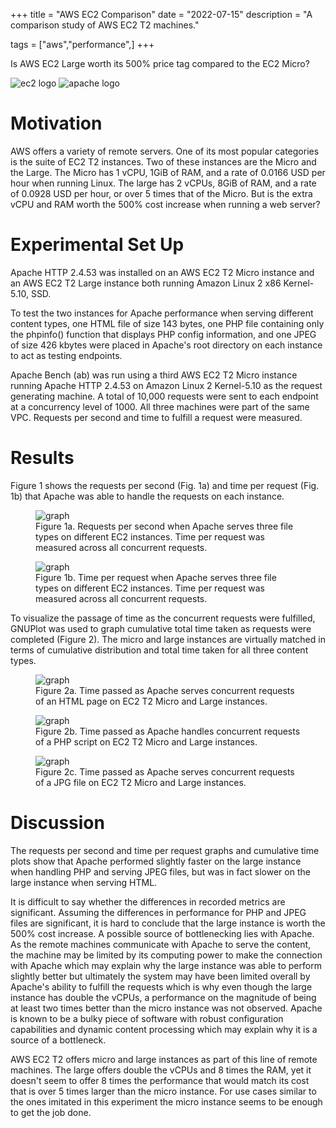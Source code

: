 +++
title = "AWS EC2 Comparison"
date = "2022-07-15"
description = "A comparison study of AWS EC2 T2 machines."

tags = ["aws","performance",]
+++

Is AWS EC2 Large worth its 500% price tag compared to the EC2 Micro?

<div class="logo-container">
    <img 
        src="/images/2022-07-15-aws/ec2-logo.png" 
        alt="ec2 logo" 
    class="logo">
    <img 
        src="/images/2022-07-15-aws/apache.png" 
        alt="apache logo" 
    class="logo">
</div>


# Motivation

AWS offers a variety of remote servers. One of its most popular categories is the suite of EC2 T2 instances. Two of these instances are the Micro and the Large. The Micro has 1 vCPU, 1GiB of RAM, and a rate of 0.0166 USD per hour when running Linux. The large has 2 vCPUs, 8GiB of RAM, and a rate of 0.0928 USD per hour, or over 5 times that of the Micro. But is the extra vCPU and RAM worth the 500% cost increase when running a web server?


# Experimental Set Up

Apache HTTP 2.4.53 was installed on an AWS EC2 T2 Micro instance and an AWS EC2 T2 Large instance both running Amazon Linux 2 x86 Kernel-5.10, SSD.

To test the two instances for Apache performance when serving different content types, one HTML file of size 143 bytes, one PHP file containing only the phpinfo() function that displays PHP config information, and one JPEG of size 426 kbytes were placed in Apache's root directory on each instance to act as testing endpoints.

Apache Bench (ab) was run using a third AWS EC2 T2 Micro instance running Apache HTTP 2.4.53 on Amazon Linux 2 Kernel-5.10 as the request generating machine. A total of 10,000 requests were sent to each endpoint at a concurrency level of 1000. All three machines were part of the same VPC. Requests per second and time to fulfill a request were measured.


# Results

Figure 1 shows the requests per second (Fig. 1a) and time per request (Fig. 1b) that Apache was able to handle the requests on each instance.

 <div class="halves-container">
    <figure>
        <img src="/images/2022-07-15-aws/requests.png" alt="graph" class="figure-img">
        <figcaption class="figure-caption">
            Figure 1a. Requests per second when Apache serves three file types on different 
            EC2 instances. Time per request was measured across all concurrent requests.
        </figcaption>
    </figure>
    <figure>
        <img src="/images/2022-07-15-aws/time.png" alt="graph" class="figure-img">
        <figcaption class="figure-caption">
            Figure 1b. Time per request when Apache serves three file types on different 
            EC2 instances. Time per request was measured across all concurrent requests.
        </figcaption>
    </figure>
</div>

To visualize the passage of time as the concurrent requests were fulfilled, GNUPlot was used to graph cumulative total time taken as requests were completed (Figure 2). The micro and large instances are virtually matched in terms of cumulative distribution and total time taken for all three content types.

<div class="thirds-container">
    <figure>
        <img src="/images/2022-07-15-aws/html.png" alt="graph" class="figure-img">
        <figcaption class="figure-caption">
            Figure 2a. Time passed as Apache serves concurrent requests of an HTML page on EC2 T2 
            Micro and Large instances.
        </figcaption>
    </figure>
    <figure>
        <img src="/images/2022-07-15-aws/php.png" alt="graph" class="figure-img">
        <figcaption class="figure-caption">
            Figure 2b. Time passed as Apache handles concurrent requests of a PHP script on EC2 T2 
            Micro and Large instances. 
        </figcaption>
    </figure>
    <figure>
        <img src="/images/2022-07-15-aws/jpeg.png" alt="graph" class="figure-img">
        <figcaption class="figure-caption">
            Figure 2c. Time passed as Apache serves concurrent requests of a JPG file on EC2 T2 
            Micro and Large instances.
        </figcaption>
    </figure>
</div>


# Discussion

The requests per second and time per request graphs and cumulative time plots show that Apache performed slightly faster on the large instance when handling PHP and serving JPEG files, but was in fact slower on the large instance when serving HTML.

It is difficult to say whether the differences in recorded metrics are significant. Assuming the differences in performance for PHP and JPEG files are significant, it is hard to conclude that the large instance is worth the 500% cost increase. A possible source of bottlenecking lies with Apache. As the remote machines communicate with Apache to serve the content, the machine may be limited by its computing power to make the connection with Apache which may explain why the large instance was able to perform slightly better but ultimately the system may have been limited overall by Apache's ability to fulfill the requests which is why even though the large instance has double the vCPUs, a performance on the magnitude of being at least two times better than the micro instance was not observed. Apache is known to be a bulky piece of software with robust configuration capabilities and dynamic content processing which may explain why it is a source of a bottleneck.

AWS EC2 T2 offers micro and large instances as part of this line of remote machines. The large offers double the vCPUs and 8 times the RAM, yet it doesn't seem to offer 8 times the performance that would match its cost that is over 5 times larger than the micro instance. For use cases similar to the ones imitated in this experiment the micro instance seems to be enough to get the job done.